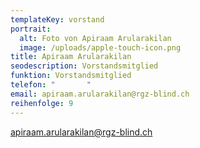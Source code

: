 ```yaml
---
templateKey: vorstand
portrait:
  alt: Foto von Apiraam Arularakilan
  image: /uploads/apple-touch-icon.png
title: Apiraam Arularakilan
seodescription: Vorstandsmitglied
funktion: Vorstandsmitglied
telefon: "       "
email: apiraam.arularakilan@rgz-blind.ch
reihenfolge: 9
---
```

apiraam.arularakilan@rgz-blind.ch